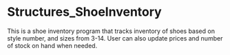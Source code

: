 # Structures_ShoeInventory
This is a shoe inventory program that tracks inventory of shoes based on style number, and sizes from 3-14. User can also update prices and number of stock on hand when needed. 
